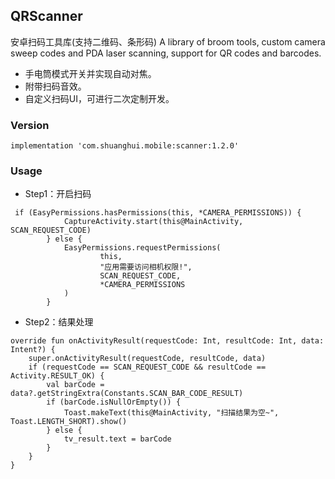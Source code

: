 ## QRScanner
安卓扫码工具库(支持二维码、条形码)
A library of broom tools, custom camera sweep codes and PDA laser scanning,
support for QR codes and barcodes.


* 手电筒模式开关并实现自动对焦。
* 附带扫码音效。
* 自定义扫码UI，可进行二次定制开发。

### Version

```
implementation 'com.shuanghui.mobile:scanner:1.2.0'
```
### Usage

* Step1：开启扫码
```
 if (EasyPermissions.hasPermissions(this, *CAMERA_PERMISSIONS)) {
            CaptureActivity.start(this@MainActivity, SCAN_REQUEST_CODE)
        } else {
            EasyPermissions.requestPermissions(
                    this,
                    "应用需要访问相机权限!",
                    SCAN_REQUEST_CODE,
                    *CAMERA_PERMISSIONS
            )
        }
```
* Step2：结果处理
```
override fun onActivityResult(requestCode: Int, resultCode: Int, data: Intent?) {
    super.onActivityResult(requestCode, resultCode, data)
    if (requestCode == SCAN_REQUEST_CODE && resultCode == Activity.RESULT_OK) {
        val barCode = data?.getStringExtra(Constants.SCAN_BAR_CODE_RESULT)
        if (barCode.isNullOrEmpty()) {
            Toast.makeText(this@MainActivity, "扫描结果为空~", Toast.LENGTH_SHORT).show()
        } else {
            tv_result.text = barCode
        }
    }
}
```


